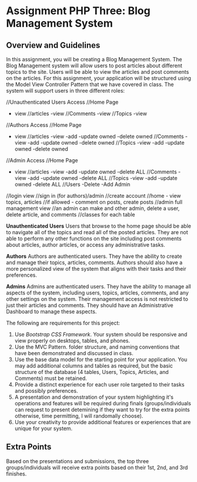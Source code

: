 # Assignment PHP Three: Blog Management System

## Overview and Guidelines

In this assignment, you will be creating a Blog Management System.  The Blog Management system will allow users to post articles about different topics to the site.  Users will be able to view the articles and post comments on the articles.  For this assignment, your application will be structured using the Model View Controller Pattern that we have covered in class.  The system will support users in three different roles:

//Unauthenticated Users Access
  //Home Page
   - view
  //articles
    -view
  //Comments
    -view
  //Topics
    -view

//Authors Access
  //Home Page
   - view
  //articles
    -view
    -add
    -update owned
    -delete owned
  //Comments
    -view
    -add
    -update owned
    -delete owned
  //Topics
    -view
    -add
    -update owned
    -delete owned

//Admin Access
  //Home Page
   - view
  //articles
    -view
    -add
    -update owned
    -delete ALL
  //Comments
    -view
    -add
    -update owned
    -delete ALL
  //Topics
    -view
    -add
    -update owned
    -delete ALL
  //Users
    -Delete
    -Add Admin

//login view
//sign in (for authors)/admin
//create account
//home - view topics, articles
//if allowed - comment on posts, create posts
//admin full management view
//an admin can make and other admin, delete a user, delete article, and comments
//classes for each table

**Unauthenticated Users** Users that browse to the home page should be able to navigate all of the topics and read all of the posted articles.  They are not able to perform any other functions on the site including post comments about articles, author articles, or access any administrative tasks.

**Authors** Authors are authenticated users.  They have the ability to create and manage their topics, articles, comments.  Authors should also have a more personalized view of the system that aligns with their tasks and their preferences.

**Admins** Admins are authenticated users. They have the ability to manage all aspects of the system, including users, topics, articles, comments, and any other settings on the system.  Their management access is not restricted to just their articles and comments.  They should have an Administrative Dashboard to manage these aspects.

The following are requirements for this project:

1. Use *Bootstrap CSS Framework*.  Your system should be responsive and view properly on desktops, tables, and phones.
2. Use the MVC Pattern. folder structure, and naming conventions that have been demonstrated and discussed in class.
3. Use the base data model for the starting point for your application.  You may add additional columns and tables as required, but the basic structure of the database (4 tables, Users, Topics, Articles, and Comments) must be retained.
4. Provide a distinct experience for each user role targeted to their tasks and possibly preferences.
5. A presentation and demonstration of your system highlighting it's operations and features will be required during finals (groups/individuals can request to present detemining if they want to try for the extra points otherwise, time permitting, I will randomally choose).
6. Use your creativity to provide additional features or experiences that are unique for your system.



## Extra Points

Based on the presentations and submissions, the top three groups/individuals will receive extra points based on their 1st, 2nd, and 3rd finishes.
